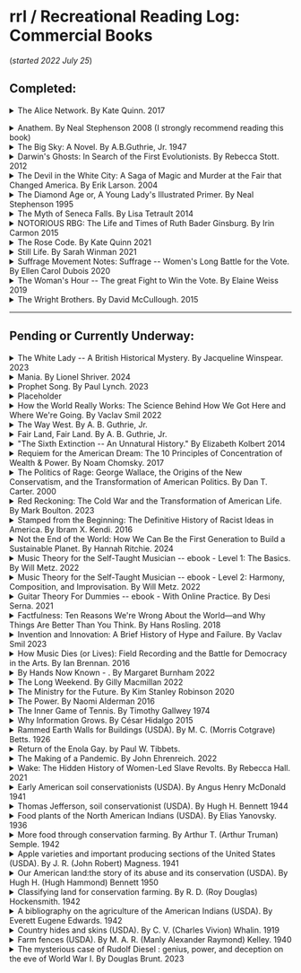 # rrl / Recreational Reading Log: Commercial Books  
(*started 2022 July 25*)  

## Completed:  

<details><summary>The Alice Network.  By Kate Quinn.  2017</summary>  

### The Alice Network.  
Audio: https://www.overdrive.com/media/2985766/the-alice-network  
Ebook: https://www.overdrive.com/media/2952389/the-alice-network  
http://www.katequinnauthor.com/books/the-alice-network  
By [Kate Quinn](https://en.wikipedia.org/wiki/Kate_Quinn).  
Reading Notes:  See the [Wikipedia Summary](https://en.wikipedia.org/wiki/The_Alice_Network)  
Wikipedia Summary: https://en.wikipedia.org/wiki/The_Alice_Network  
Also see an [NPR Summary](https://www.npr.org/2017/06/08/530794379/the-alice-network-is-a-crackling-tale-of-spies-and-suspense)  

</details>

<a name="anathem_neal_stephenson"></a>

<details>
<summary>Anathem. By Neal Stephenson  2008 (I strongly recommend reading this book)</summary>

### Anathem.  
eBook: https://www.overdrive.com/media/171066/anathem  
Audio: https://www.overdrive.com/media/180366/anathem  
https://www.nealstephenson.com/anathem.html  
By [Neal Stephenson](https://en.wikipedia.org/wiki/Neal_Stephenson) (1959 - _)  
Published 2008, 937 pages.  
See the plot summary at: https://en.wikipedia.org/wiki/Anathem#Plot_summary  
When you are finished with the book (*or whenever...*) consider reading Stephenson's [Acknowledgments page](https://www.nealstephenson.com/acknowledgments.html) to get a sense of what parts of this story are more tightly coupled to other's ideas.  

<details>
<summary>Reading Notes: </summary>

This story has enormous scope, incorporating a broad spectrum of [science fiction](https://en.wikipedia.org/wiki/List_of_science_fiction_themes) and [religious](https://en.wikipedia.org/wiki/List_of_religious_ideas_in_science_fiction) themes as it builds out science, technology, religion, and secular societies across multiple worlds.  
Some Quotes from the book:  
>Its general import is that one should never believe a thing only because one wishes that it were true.  

>They knew many things but had no idea why.  And strangely this made them more, rather than less, certain that they were right.  

>"That is the kind of beauty that I was trying to get you to see," Orolo told me. "Nothing is more important than that you see and love the beauty that is right in front of you, or else you will have no defense against the ugliness that will hem you in and come at you in so many ways."  

>Thousands of years ago, the work that people did had been broken down into jobs that were the same every day, in organizations where people were interchangeable parts.  All of the story had been bled out of their lives.  That was how it had to be; it was how you got a productive economy.  But it would be easy to see a will at work behind this: not exactly an evil will, but a selfish will.  The people who made this system thus were jealous, not of money and not of power but of story.  If their employees came home at day's end with interesting stories to tell, it meant something had gone wrong...  

>There is no longer superposition.  No wavefunction collapse.  Just a lot of copies of me -- of my brain -- each really existing in a different parallel cosmos.  The cosmos model residing in each of those parallel brains is really, definitely in one state or another.  And they interfere with one another.  

>Quantum interference -- the crosstalk among similar quantum states -- knits the different versions of your brain together.  

>Hearing was worse than useless; I was sorry I'd been born with ears.  

>And it happened all the time that the compromise between two perfectly rational altrnatives was something that made no sense at all.  

>There is one universe, by the definition of *universe*. It is not the cosmos we see through our eyes and our telescopes -- *that* is but a single Narrative, a thread winding through a Hemm space shared by many other Narratives besides ours.  Each Narrative looks like a cosmos alone, to any consciousness that partakes of it.  

>...the only way to determine the direction of time's arrow was to measure the amount of disorder in a system. The cosmos seems oblivious to time.  It only matters to us.  Consciousness is time-constituting.  We build time up out of instantaneous impressions that flow in through our sensory organs at each moment.  

>We don't give our consciousness sufficient credit for its ability to take in noisy, ambiguous, contradictory givens from the senses, and sort it out... to confer *thisness* on what we perceive.  ...absolutely necessary from an evolutionary standpoint...  

>The full cosmos consists of the physical stuff and consciousness.  Take away the consciouness and it's only dust; add consciousness and you get things, ideas, and time.  

>"All right, already!  I get it! The Hylaean Flow brings about convergent development of consciousness-bearing systems across worldtracks!  But where is the payoff?  There's got to be more to it than this big ship roaming from cosmos to cosmos collecting sample populations and embalming them in spheres."  

>I thought that I was like a man lame in one leg, who learned to move about well enough that all awareness of his disability had passed out of his mind.  And yet, when he tried to go on a journey, he kept finding himself back where he had started, since his weak leg made him go in circles.  But if he found a partner who was weak in the other leg, and the two of them set out as companions...  

>Then I happened to glance down at the coffin beside my knee, and wondered... Who had given the order...  

>There are certain worldtracks -- certain states of affairs -- that are only compatible with certain persons' being...absent.  

>Upsight: A sudden, usually unlooked-for moment of clear understanding.  

>The mystic nails a symbol to one meaning that was true for a moment but soon becomes false.  The poet, on the other hand, sees that truth *while it's true* but understands that symbols are always in flux and that their meanings are fleeting.... Anyway, my point is that guys like Flec have a weakness, almost a kind of addiction, for the mystical, as opposed to poetic, way of using their minds.  

>...the evolution of our minds from bits of inanimate matter was more beautiful and more extraordinary than any of the miracles cataloged down through the ages by the religions of our world. And so he had an instinctive skepticism of any system of thought, religious or theorical, that pretended to encompass that miracle, and in so doing sought to draw limits around it.  

>I was an adjunct professor, which means that I was given the most unpleasant and unrewarding teaching assignments with no opportunity for university-supported research, no job security, and no benefits.  Also the pay was terrible...  

>Well, that would challenge certain assumptions about the nature of reality that I did not even know I had.  

</details>

</details>


<details>
<summary>The Big Sky: A Novel. By A.B.Guthrie, Jr. 1947</summary>  

### The Big Sky.  
Book: https://en.wikipedia.org/wiki/The_Big_Sky_(novel)  (*It seems [widely available](https://duckduckgo.com/?t=h_&q=the+big+sky+by+a.b.+guthrie+jr&ia=web) in libraries and commercially.*)  
Audio: https://www.overdrive.com/media/1222142/the-big-sky (14:24)  
By [A.B.Guthrie, Jr. (Alfred Bertram Guthrie, Jr.)](https://en.wikipedia.org/wiki/A._B._Guthrie_Jr.) (1901 - 1991)  

Reader notes: A classic [western](https://en.wikipedia.org/wiki/Western_(genre)) novel.  It begins in the 1830s about Boone Caudill, Jim Deakins, and Dick Summers.  
After a fight with his father, *Boone* takes his unconscious father's rifle and runs away to *the West* and *the mountains*.  Boone starts his flight as a scared child, but as he overcomes numerous challenges facing him as a penniless runaway he gains confidence in himself and in his *plan* to head *West*.  Jim Deakins joins *Boone* along the road in Kentucky. In St. Louis they join a [keelboat](https://en.wikipedia.org/wiki/Keelboat) team that includes Dick Summers heading up the Missouri River -- headed West. After their keelboat meets with disaster, they stick together trapping and hunting in the mountains for years.  When Dick Summers *goes back East* as an *old man*, Boone and Jim continue together and spend time with the Blackfeet Piegan Indians. Then Boone travels back to Kentucky after receiving a letter from his mother.  Finally, Boone begins a journey West again, stopping to talk with Dick Summers, now farming in Missouri, and coming to a vague *understanding* that *The West* of his dreams is gone and his behavior has left him unmoored and without a sense of his future.  
The story's central character Boone Caudill learns to be an expert trapper, hunter, and tracker -- *joining* nature and observing his environment with all his senses.  He is able to endure enormous suffering from long travel on horseback and on foot and camping in melting heat and sharp cold, from injury, and from lack of food.  As far as that goes, he is a classic, maybe even heroic "[mountain man](https://en.wikipedia.org/wiki/Mountain_man)."  But from many perspectives, Boone Caudill also seems like an anti-hero.  He steals a gun, steals a boat, steals horses, murders repeatedly without remorse.  He is often ill-tempered, unfriendly, even hostile.  He is inarticulate in speech and thought.  This combination often makes him a rough, sporatically dangerous, even malicious character.  
A.B.Guthrie's writing is the hero of this story.  He drew me in and took me on repeated journeys through the mountains, plains and rivers of the 1830s American mountain West.  His humans seem human, and I could *see* and *feel* the world within which the story took place.  Through character's thinking and dialog, the author also presents a range of attitudes and perspectives toward the land and resource *theft*, the cultural and literal genocide of indigenous peoples that was practiced across the American West in the 19th century.  
If you are interested in the topic of *mountain men* in the 19th century but want non-fiction, you might try the biography of [Joseph L. Meek](https://en.wikipedia.org/wiki/Joseph_Meek), "[Eleven Years in the Rocky Mountains and Life on the Frontier](https://mccright.github.io/rrl/AudioBooks/)." By [Frances A. Fuller Victor](https://en.wikipedia.org/wiki/Frances_Fuller_Victor), 1870.  Audio: https://librivox.org/eleven-years-in-the-rocky-mountains-and-a-life-on-the-frontier-by-frances-a-fuller-victor/ (13:39) and text: https://www.gutenberg.org/ebooks/39465  
My copy of this book was a loan from a brother-in-law.  It was printed in 1980 and included a helpful map in the front.  This was excellent recreational reading and I recommend it to everyone having even a hint of interest in this genre!  
This is the first book in a series that also includes: "The Way West." and "Fair Land, Fair Land." (*see their entries on this page*)  

Wikipedia Summary: https://en.wikipedia.org/wiki/The_Big_Sky_(novel)  
Additional Resources: https://westernamericanliterature.com/a-b-guithre/  

</details>


<details>
<summary>Darwin's Ghosts: In Search of the First Evolutionists. By Rebecca Stott.  2012</summary>  

### Darwin's Ghosts: In Search of the First Evolutionists.  
https://catalog.urbandalelibrary.org/polaris/search/title.aspx?ctx=3.1033.0.0.3&pos=4&cn=146154  
By [Stott, Rebecca](https://en.wikipedia.org/wiki/Rebecca_Stott)  (1964 - ___)  

Reader's Notes: From the highest level, "Darwin's Ghosts" is "[2,200-year history of Darwin's predecessors](https://en.wikipedia.org/wiki/Rebecca_Stott)" along with investigating how the work of those individuals on the origins of life influenced the arts and popular culture.  The author investigates the idea of "transmutation" [more thoroughly than did Darwin](https://www.theguardian.com/books/2012/jun/01/darwins-ghosts-rebecca-stott-review). Example... While Europe drug through the middle ages Viking long boats were invading Britain, in Basra and Bagdad, elites paid for the expansion and distribution of knwoledge...  Ninth century Abbasid empire scholar called [al-Jāḥiẓ](https://en.wikipedia.org/wiki/Al-Jahiz) was part of a corp of translators, translating earlier manuscripts while also creating new books.  al-Jāḥiẓ, "to fulfil his moral obligation to God, an obligation enjoined by the [Quran](https://en.wikipedia.org/wiki/Quran) to look closely and search for understanding," wrote about nature's interconnectedness, ecosystems and survival of the fittest in his unfinished, 7-volume book of "Living Beings"...  Stott moves on through contributions of [Aristotle](https://en.wikipedia.org/wiki/Aristotle), [Leonardo da Vinci](https://en.wikipedia.org/wiki/Leonardo_da_Vinci), [Benoît de Maillet (Telliamed)](https://en.wikipedia.org/wiki/Beno%C3%AEt_de_Maillet), [Bernard Palissy](https://en.wikipedia.org/wiki/Bernard_Palissy), [Abraham Tremblay](https://en.wikipedia.org/wiki/Abraham_Trembley), [Denis Diderot](https://en.wikipedia.org/wiki/Denis_Diderot), [Jean-Baptiste Lamarck](https://en.wikipedia.org/wiki/Jean-Baptiste_Lamarck), [Constantine Samuel Rafinesque](https://en.wikipedia.org/wiki/Constantine_Samuel_Rafinesque), [Robert Edmond Grant](https://en.wikipedia.org/wiki/Robert_Edmond_Grant), [Robert Chambers](https://en.wikipedia.org/wiki/Robert_Chambers_(publisher,_born_1802)), [Alfred Wallace](https://en.wikipedia.org/wiki/Alfred_Russel_Wallace) and more.  Many of them performed their investigations and built their arguments/explanations in the context of "governing" bodies and accompanying systems which demanded conformance with the idea that "[everything was presumed to have been created perfectly by God](https://www.bookbrowse.com/reviews/index.cfm/book_number/2721/darwins-ghosts)" -- sometimes under threat of death.  

Third Party Reviews / Summaries:  
"Darwin's Ghosts by Rebecca Stott – review." By Richard Fortey, Fri 1 Jun 2012. (accessed 2023-09-19)  [https://www.theguardian.com/books/2012/jun/01/darwins-ghosts-rebecca-stott-review](https://www.theguardian.com/books/2012/jun/01/darwins-ghosts-rebecca-stott-review)  
https://catalog.urbandalelibrary.org/polaris/search/title.aspx?ctx=3.1033.0.0.3&pos=4&cn=146154  
>A NEW YORK TIMES NOTABLE BOOK "[An] extraordinarily wide-ranging and engaging book [about] the men who shaped the work of Charles Darwin . . . a book that enriches our understanding of how the struggle to think new thoughts is shared across time and space and people."-- The Sunday Telegraph (London) Soon after the publication of On the Origin of Species, Charles Darwin received an unsettling letter that accused him of taking credit for a theory that had already been discovered by others. Realizing his error of omission, Darwin tried to trace all of the natural philosophers who had laid the groundwork for his theory, but he found that history had already forgotten many of them. Rebecca Stott goes in search of these ghosts, telling the epic story of the discovery of evolution and natural selection from Aristotle to the ninth-century Arab writer Al-Jahiz to Leonardo da Vinci to the brilliant naturalists of the Jardin des Plantes to Alfred Wallace and Erasmus Darwin, and finally to Charles Darwin himself. Evolution was not discovered single-handedly. It was an idea that was advanced over centuries by daring individuals across the globe who had the imagination to speculate on nature's extraordinary ways--and the courage to articulate such speculations at a time when to do so was often considered heresy. Praise for Darwin's Ghosts "Absorbing . . . Stott captures the breathless excitement of an investigation on the cusp of the unknown. . . . A lively, original book."-- The New York Times Book Review "Stott's research is broad and unerring; her book is wonderful. . . . An exhilarating romp through 2,000 years of fascinating scientific history."-- Nature "Stott brings Darwin himself to life. . . . [She] writes with a novelist's flair. . . . Darwin and the 'ghosts' so richly described in Ms. Stott's enjoyable book are the descendants of Aristotle and Bacon and the ancestors of today's scientists."-- The Wall Street Journal "Riveting . . . Stott has done a wonderful job in showing just how many extraordinary people had speculated on where we came from before the great theorist dispelled all doubts."-- The Guardian (U.K.)  

</details>


<details>
<summary>The Devil in the White City: A Saga of Magic and Murder at the Fair that Changed America. By Erik Larson. 2004</summary>

### The Devil in the White City: A Saga of Magic and Murder at the Fair that Changed America.  
https://www.penguinrandomhouse.com/books/98115/the-devil-in-the-white-city-by-erik-larson/  
By [Erik Larson](https://en.wikipedia.org/wiki/Erik_Larson_(author))  (1954 - ), Published 2004, Vintage, 447 pages.  

Reading Notes:  An interesting investigation of the 1893 Chicago World's Fair, and the serial murderer [Herman Webster Mudgett](https://en.wikipedia.org/wiki/H._H._Holmes) (a.k.a. Dr. Henry Howard Holmes or H. H. Holmes) who took advantage of those attracted to the city during its construction and run-time. See the [Wikipedia summary](https://en.wikipedia.org/wiki/The_Devil_in_the_White_City) for a more thorough review.  

3rd Party Summaries:  
https://en.wikipedia.org/wiki/The_Devil_in_the_White_City  
https://www.nytimes.com/2003/02/10/books/books-of-the-times-add-a-serial-murderer-to-1893-chicago-s-opulent-overkill.html  
https://www.readinggroupguides.com/reviews/the-devil-in-the-white-city/guide  
https://www.sparknotes.com/lit/the-devil-in-the-white-city/summary/  


</details>

<details>
<summary>The Diamond Age or, A Young Lady's Illustrated Primer.  By Neal Stephenson  1995</summary>

### The Diamond Age or, A Young Lady's Illustrated Primer  
eBook: https://www.overdrive.com/media/36903/the-diamond-age  
https://en.wikipedia.org/wiki/The_Diamond_Age  
https://search.worldcat.org/formats-editions/30894530  
By [Neal Stephenson](https://en.wikipedia.org/wiki/Neal_Stephenson) (1959 - _)  
Published 1995  pages 455  
Summary:  
..."nanotechnology made nearly anything possible, and so the cultural role in deciding what *should* be done with it had become far more important than imagining what *could* be done with it." (page 37)  This book [covers a lot of territory](https://en.wikipedia.org/wiki/The_Diamond_Age).  Written in the early 1990s, Stephenson created a world in the 3rd or 4th decade of the 21st century where nanotechnology had changed *everything* and humanity was characterized by extreme tribalism.  

</details>


<details><summary>The Myth of Seneca Falls.  By Lisa Tetrault  2014</summary>

### The Myth of Seneca Falls -- Memory and the Women's Suffrage Movement, 1848-1898.  
https://www.overdrive.com/media/3347264/the-myth-of-seneca-falls  
https://uncpress.org/book/9781469633503/the-myth-of-seneca-falls/  
By [Lisa Tetrault](https://www.cmu.edu/dietrich/history/people/faculty/tetrault.html), 2014, The University of North Carolina Press  
Explores some of the core myth-making establishing the widely-accepted narrative of the women's suffrage movement in the U.S.  
  
</details>


<details><summary>NOTORIOUS RBG: The Life and Times of Ruth Bader Ginsburg.  By Irin Carmon  2015</summary>

### Notorious RBG: The Life and Times of Ruth Bader Ginsburg  
Audio: https://www.overdrive.com/media/2396486/notorious-rbg  
Ebook: https://www.overdrive.com/media/2122662/notorious-rbg  
This is an often uncritical "[Ruth Bader](https://en.wikipedia.org/wiki/Ruth_Bader_Ginsburg) Ginsburg Museum" well-described in a 2015 NYT book review here: [https://www.nytimes.com/2015/12/06/books/review/notorious-rbg-the-life-and-times-of-ruth-bader-ginsburg.html](https://www.nytimes.com/2015/12/06/books/review/notorious-rbg-the-life-and-times-of-ruth-bader-ginsburg.html)  
By [Irin Carmon](https://en.wikipedia.org/wiki/Irin_Carmon) and [Shana Knizhnik](https://en.wikipedia.org/wiki/Shana_Knizhnik), published 2015.  

</details>


<details><summary>The Rose Code. By Kate Quinn  2021</summary>

### The Rose Code.  
Audio: https://www.overdrive.com/media/5761753/the-rose-code  
Ebook: https://www.overdrive.com/media/5537221/the-rose-code  
[https://catalog.urbandalelibrary.org/...](https://catalog.urbandalelibrary.org/polaris/search/searchresults.aspx?ctx=3.1033.0.0.3&type=Keyword&term=the%20rose%20code&by=TI&sort=RELEVANCE&limit=TOM=*&query=&page=0&searchid=3)  
https://www.katequinnauthor.com/books/the-rose-code/  
By [Kate Quinn](https://en.wikipedia.org/wiki/Kate_Quinn).  
Reading Notes:  
This is a useful and entertaining (*fictional*) history about the WWII cryptographers (*and others*) of Bletchley Park -- the operators and mathematicians that play a material role in the history of computers and code-breaking.  

</details>


<details><summary>Still Life.  By Sarah Winman 2021  </summary>

### Still Life.  
https://www.penguinrandomhouse.com/books/670069/still-life-by-sarah-winman/  
By [Sarah Winman](https://en.wikipedia.org/wiki/Sarah_Winman) and [and interview here](https://www.abc.net.au/news/2022-08-06/sarah-winman-still-life-book-interview/101300474) (1964 - ),  G.P. Putnam's Sons, Publication date: November 2, 2021; 464 pages  

Reading Notes:  
Quote:  
>A meager stain in the corridors of history, that's all we are. A little mark of scuff.  

This is an excellent story about a collection of kind people starting with a chance meeting in 1940s wartime Italy, then a neighborhood bar in London after the war, and a neighborhood in Florence in the 1950s, 60s, and into the 70s.  *see the either or both of the reviews below...*  

3rd Party Summaries:  
[NYT Review By Lauren Fox](https://www.nytimes.com/2021/11/02/books/review/still-life-sarah-winman.html), and [Washington Post Review By Ron Charles](https://www.washingtonpost.com/entertainment/books/still-life-sarah-winman-book-review/2021/11/22/2eb81bca-4bcc-11ec-b0b0-766bbbe79347_story.html)  

</details>


<details><summary>Suffrage Movement Notes: Suffrage -- Women's Long Battle for the Vote.  By Ellen Carol Dubois  2020</summary>

### Suffrage Movement Notes: Suffrage -- Women's Long Battle for the Vote.  
https://www.simonandschuster.com/books/Suffrage/Ellen-Carol-DuBois/9781501165184  
By [Ellen Carol Dubois](https://ellencaroldubois.com/about/), 2020, Simon & Schuster.  
Summary:  
...explores 75 years of suffrage struggle, Organized into four episodes:  first, "universal suffrage" -- the vote for all U.S. citizens; second, Gilded Age expansion of suffrage support and intersections with other organizations, especially the WTCU; third, highlighting the states that were able to enfranchise four million women by 1914; and finally, the final push for the Nineteenth Amendment in 1920.  
  
</details>


<details><summary>The Woman's Hour -- The great Fight to Win the Vote.  By Elaine Weiss  2019</summary>

### The Woman's Hour -- The great Fight to Win the Vote.  
Audio: https://www.overdrive.com/media/3359963/the-womans-hour  
Ebook: https://www.overdrive.com/media/3348755/the-womans-hour  
https://www.penguinrandomhouse.com/books/318833/the-womans-hour-by-elaine-weiss/  
By [Elaine Weiss](https://elaineweiss.com/bio/), 2019, Penguin Random House  
This is a close-up on Nashville and the people working there in the summer of 1920 as Tennessee becomes the final ratification of the 19th Amendment.  
</details>


<details><summary>The Wright Brothers. By David McCullough. 2015</summary>

### The Wright Brothers.  
Audio: https://www.overdrive.com/media/1815407/the-wright-brothers  
Ebook: https://www.overdrive.com/media/2145785/the-wright-brothers  
By [David McCullough](https://en.wikipedia.org/wiki/David_McCullough) (July 7, 1933 – August 7, 2022)  
[https://catalog.urbandalelibrary.org/...](https://catalog.urbandalelibrary.org/polaris/search/title.aspx?ctx=3.1033.0.0.3&pos=1&cn=178265)  
Readers Notes:  Author David McCullough describes the unique, courageous brothers, Wilbur and Orville Wright, who did the science, engineering, and construction leading to the first powered, heavier-than-air machine to achieve controlled, sustained flight with a pilot aboard on December 17, 1903 at Kitty Hawk, North Carolina.  McCullough carries the story through the brother's *perfection* of their machine and its marketing to a sometimes flight-crazed world, their efforts to protect their patents -- all the while providing context by weaving in the brother's family life.  
Wikipedia Summary: https://en.wikipedia.org/wiki/The_Wright_Brothers_(book)  

</details>


-----

## Pending or Currently Underway:  

<details>
<summary>The White Lady -- A British Historical Mystery. By Jacqueline Winspear. 2023 </summary>

### The White Lady -- A British Historical Mystery.  
eBook: https://www.overdrive.com/media/9080904/the-white-lady  
Audio: https://www.overdrive.com/media/9068653/the-white-lady  
By [Jacqueline Winspear](https://en.wikipedia.org/wiki/Jacqueline_Winspear) (1955 - )  
Bio on her own web site: https://jacquelinewinspear.com/about/  
Also a bio on Wikiwand: https://www.wikiwand.com/en/Jacqueline_Winspear  
  
Reading Notes: Set in Post WWII Britain in 1947, 40-something former spy Elinor White, veteran of two wars, faces an organized crime gang in London, exposes corruption from Scotland Yard (*and beyond, to the highest levels of government*).  As the story opens, a very private White lives in a "grace and favor" property just outside Shacklehurst, in rural Kent.  Londoners, Jim Mackie, wife Rose, and their toddler Susie move in next door -- when Jim takes a job as a farm worker.  Mackie's are trying to *escape* from their infamous London crime family, but that family has other plans...  White is drawn into conflict and the story begins...  

Review by Carol Memmott in the Washington Post: https://www.washingtonpost.com/books/2023/03/16/jacqueline-winspear-white-lady/  
Review by Laury A. Egan in the New York Journal of Books: https://www.nyjournalofbooks.com/book-review/white-lady-novel  
2021 Interview with Jacqueline Winspear: https://crimereads.com/jacqueline-winspear-how-i-became-a-mystery-writer-while-breaking-every-rule/  
A list of other reviews: https://bookmarks.reviews/reviews/all/the-white-lady/  

</details>


<details>
<summary>Mania. By Lionel Shriver. 2024 </summary>

### Mania.   
eBook: https://www.amazon.com/Mania-Novel-Lionel-Shriver-ebook/dp/B0CBKJ8SCH/ref=tmm_kin_swatch_0?_encoding=UTF8&qid=&sr=    
By [Lionel Shriver](https://en.wikipedia.org/wiki/Lionel_Shriver)  (1957 – )  
Harper. 288 pp.  

Reading Notes:  
Review by [Maureen Corrigan]: "[Lionel Shriver pokes fun at woke culture, again](https://wapo.st/3xrKIgU)."

</details>


<details>
<summary>Prophet Song. By Paul Lynch. 2023 </summary>

### Prophet Song  
https://www.overdrive.com/media/10251263/prophet-song  
By [Paul Lynch](https://en.wikipedia.org/wiki/Paul_Lynch_(writer)) (1977 - )  

Reader Notes:  

[OverDrive Summary](https://www.overdrive.com/media/10251263/prophet-song):  
>On a dark, wet evening in Dublin, scientist and mother-of-four Eilish Stack answers her front door to find two officers from Ireland's newly formed secret police on her step. They have arrived to interrogate her husband, a trade unionist.  Ireland is falling apart, caught in the grip of a government turning towards tyranny. As the life she knows and the ones she loves disappear before her eyes, Eilish must contend with the dystopian logic of her new, unraveling country. How far will she go to save her family? And what-or who-is she willing to leave behind?  The winner of the Booker Prize 2023, Prophet Song presents a terrifying and shocking vision of a country sliding into authoritarianism and a deeply human portrait of a mother's fight to hold her family together.  

Review by [Aimée Walsh](https://aimeewalsh.com/): [https://www.theguardian.com/books/...prophet-song-by-paul-lynch-review...](https://www.theguardian.com/books/2023/sep/03/prophet-song-by-paul-lynch-review-a-tale-of-dublins-descent-into-dystopia-is-crucial-reading)  
Review by [Kristen Martin](https://www.kristenmartin.net/): [https://www.npr.org/...book-review-paul-lynch...prophet-song](https://www.npr.org/2023/12/11/1218053727/book-review-paul-lynch-booker-prize-winning-prophet-song)  
Review by [Benjamin Markovits](https://en.wikipedia.org/wiki/Benjamin_Markovits): [https://www.nytimes.com/...paul-lynch-prophet-song.html](https://www.nytimes.com/2023/12/01/books/review/paul-lynch-prophet-song.html)  
Review by [Ron Charles](https://en.wikipedia.org/wiki/Ron_Charles_(critic)): [https://www.washingtonpost.com/...booker-winner-prophet-song/](https://www.washingtonpost.com/books/2023/11/27/booker-winner-prophet-song/)  


</details>


<details>
<summary>Placeholder </summary>


</details>


<details>
<summary>How the World Really Works: The Science Behind How We Got Here and Where We're Going.  By Vaclav Smil 2022  </summary>

### How the World Really Works: The Science Behind How We Got Here and Where We're Going.  
Ebook: https://www.overdrive.com/media/6495140/how-the-world-really-works  
Audio: https://www.overdrive.com/media/6490996/how-the-world-really-works  
By [Vaclav Smil](https://en.wikipedia.org/wiki/Vaclav_Smil) published 2022, 336 pages  
This is a useful book, one that should be required reading for anyone.  
Summary at: https://www.kirkusreviews.com/book-reviews/vaclav-smil/how-the-world-really-works/ and read a review by Bill Gates at: [https://www.gatesnotes.com/Books/How-the-World-Really-Works](https://www.gatesnotes.com/Books/How-the-World-Really-Works)  

<details>
<summary>Reading Notes:</summary>

>By 1800... plant fuels still supply more than 98 percent of all heat and light used by [humans (*as opposed to coal or animal oils*)], and human and animal muscles still provide more than 90% of all mechanical energy needed in farming, construction, and manufacturing. ...Even by 1850, rising coal extraction in Europe and North America supplies no more than 7% of all fuel energy, nearly half of all useful kenetic energy comes from draft animals, about 40% from human muscles, and just 15% from the three inanimate prime movers: waterwheels, windmills, and the slowly spreading steam engines. ...by 1900...modern energy sources (coal and some crude oil) provide half of all primary energy, and traditional fuels (wood, charcoal, straw) the other half.  ...By 1900, inanimate prime movers supply about half of all mechanical energy... By 1950, fossil fuels supply nearly 3/4 of primary energy (still dominated by coal) and inanimate prime movers...provide more than 80% of all mechanical energy... (page 17)  
>...by the year 2000...only (about 12%) depend on biomass fuels for primary energy. ... Animate prime movers hold only a 5% share of mechanical energy... 1,500-fold increase (*in the use of fossil fuels*) over the past 220 years. (page 18)  
>since 1800 the gain (*in overall energy efficiency*) was about 3,500-fold. ... An average inhabitant of the Earth nowadays has at their disposal nearly 700 times more useful energy than their ancestors had at the beginning of the 19th century. ...(*by 2020*)it is as if 60 adults would be working non-stop, day and night, for each average person; and for the inhabitants of affluent countries this equivalent of steadily laboring adults would be...between 200 and 240. (page 19)  
>..."the economic system is essentially a system for extracting, processing and transforming energy as resources into energy embodied in products and services." ...Given all these readily verifiable realities, it is hard to understand why modern economics has largely ignored energy. ...as if output could be produced by labor and capital alone... Understanding how the world really works cannot be done without at least a modicum of energy literacy. (page 21)  
>...our civilization is so deeply reliant on fossil fuels that the next transition will take much longer than most people think. (page 22)  
>Energy is among the most elusive and most misunderstood concepts, and a poor grasp of basic realities has led to many illusions and delusions. (page 23)  (*It is often not practical/possible to substitute one form of energy with another*)  
Energy: The common definition == "The capacity for doing work" or (*Richard Feynman*) "energy has a large number of different forms, and there is a formula for each one.  These are gravitational energy, kinetic energy, heat energy, elastic energy, electrical energy, chemical energy, radiant energy, nuclear energy, mass energy."  
>...Electricity still supplies only a relatively small share of the final global energy consumption, just 18 percent. (page 35)  
>...(*the amount of electricity generated by*) nuclear fission...peaked in 2006, and has since declined slightly to about 10 percent of global electricity generation. (page 36)  
>Given the fact that annual CO2 emissions from fossil fuel combustion surpassed 37 billion tons in 2019, the net-zero goal by 2050 will call for an energy transition of unprecented in both pace and scale. (page 38)  
>Annual global demand for fossil carbon is now (2019) just above 10 million tons a year -- a mass nearly five times more than the recent annual harvest of all stable grains feeding humanity, and more than twice the mass of water drunk annual by the world's nearly 8 billion (2019) inhabitants...  (page 42)  
> ...the affluent world...can take some impressive and relatively rapid decarbonization steps (to put it bluntly, it should do with using less energy of any kind). (page 43)  


Mechanical energy: Isaac Newton's approach == a joule is the force of one newton, or '*the mass of 1 kilogram accelerated by 1 m/s² acting over a distance of 1 meter*.  
https://books.google.com/books?id=LKZPEAAAQBAJ&printsec=frontcover#v=onepage&q&f=false  

</details>

[Harvard Book Store](https://www.harvard.com/book/how_the_world_really_works/) review:  
>"An essential analysis of the modern science and technology that makes our twenty-first century lives possible--a scientist's investigation into what science really does, and does not, accomplish. We have never had so much information at our fingertips and yet most of us don't know how the world really works. This book explains seven of the most fundamental realities governing our survival and prosperity."  

</details>


<details>
<summary>The Way West. By A. B. Guthrie, Jr.</summary>

### The Way West.  
This book appears to be widely available.  Mine was a physical paperback borrowed from a brother-in-law.  
Audio: https://www.overdrive.com/media/9005495/the-way-west  
By [A.B.Guthrie, Jr. (Alfred Bertram Guthrie, Jr.)](https://en.wikipedia.org/wiki/A._B._Guthrie_Jr.) (1901 - 1991)  
Obituary:  https://www.nytimes.com/1991/04/27/obituaries/ab-guthrie-jr-is-dead-at-90-won-pulitzer-for-the-way-west.html  
      and  https://timesmachine.nytimes.com/timesmachine/1991/04/27/148192.html?pageNumber=13  

Reader notes: A classic [western](https://en.wikipedia.org/wiki/Western_(genre)) novel.  
Wikipedia Summary: https://en.wikipedia.org/wiki/The_Way_West  
ENotes Summary: https://www.enotes.com/topics/way-west  
This is the second book in a series that also includes: "The Big Sky." and "Fair Land, Fair Land." (*see their entries on this page*)  

</details>


<details>
<summary>Fair Land, Fair Land. By A. B. Guthrie, Jr.</summary>

### Fair Land, Fair Land.  
This book appears to be widely available.  Mine was a physical paperback borrowed from a brother-in-law.  
Audio: https://www.overdrive.com/media/2700419/fair-land-fair-land  
By [A.B.Guthrie, Jr. (Alfred Bertram Guthrie, Jr.)](https://en.wikipedia.org/wiki/A._B._Guthrie_Jr.) (1901 - 1991)  
Obituary:  https://www.nytimes.com/1991/04/27/obituaries/ab-guthrie-jr-is-dead-at-90-won-pulitzer-for-the-way-west.html  
      and  https://timesmachine.nytimes.com/timesmachine/1991/04/27/148192.html?pageNumber=13  

Reader notes: A classic [western](https://en.wikipedia.org/wiki/Western_(genre)) novel.  
This is the third book in a series that also includes: "The Big Sky." and "The Way West." (*see their entries on this page*)  

</details>


<details>
<summary>"The Sixth Extinction -- An Unnatural History." By Elizabeth Kolbert 2014</summary>

### "The Sixth Extinction -- An Unnatural History."  
Audio: https://www.overdrive.com/media/1395942/the-sixth-extinction  
Ebook: https://www.overdrive.com/media/1378076/the-sixth-extinction  
By [Elizabeth Kolbert](https://en.wikipedia.org/wiki/Elizabeth_Kolbert)  (1961 - )  

Reading Notes: This book examines a broad swath of history and science associated with human understanding of life (*and death*) on earth.  Its focus is on five past mass (*global scale*) extinctions plus the sixth that we are currently living within.  It is a useful resource for learning about some of the natural sciences and how some categories of scientists **do** their science.  It might help provide parts of a foundation for climate change reading.  See any of the reviews below for more about this book.  

[OverDrive Summary](https://www.overdrive.com/media/1378076/the-sixth-extinction):  
>A major book about the future of the world, blending intellectual and natural history and field reporting into a powerful account of the mass extinction unfolding before our eyes.  
>Over the last half a billion years, there have been five mass extinctions, when the diversity of life on earth suddenly and dramatically contracted. Scientists around the world are currently monitoring the sixth extinction, predicted to be the most devastating extinction event since the asteroid impact that wiped out the dinosaurs. This time around, the cataclysm is us.  
>In The Sixth Extinction, two-time winner of the National Magazine Award and New Yorker writer Elizabeth Kolbert draws on the work of scores of researchers in half a dozen disciplines, accompanying many of them into the field: geologists who study deep ocean cores, botanists who follow the tree line as it climbs up the Andes, marine biologists who dive off the Great Barrier Reef. She introduces us to a dozen species, some already gone, others facing extinction, including the Panamian golden frog, staghorn coral, the great auk, and the Sumatran rhino. Through these stories, Kolbert provides a moving account of the disappearances occurring all around us and traces the evolution of extinction as concept, from its first articulation by Georges Cuvier in revolutionary Paris up through the present day. The sixth extinction is likely to be mankind's most lasting legacy; as Kolbert observes, it compels us to rethink the fundamental question of what it means to be human.  

Review by [Al Gore](https://en.wikipedia.org/wiki/Al_Gore): [https://www.nytimes.com/.../the-sixth-extinction-by-elizabeth-kolbert](https://www.nytimes.com/2014/02/16/books/review/the-sixth-extinction-by-elizabeth-kolbert.html?ugrp=u&unlocked_article_code=1.fk0.fmcm.GoPWPOA_9_DO&smid=url-share) 
Review by [Robin McKie](https://en.wikipedia.org/wiki/Robin_McKie): [https://www.theguardian.com/...sixth-extinction-unnatural-history...](https://www.theguardian.com/books/2014/feb/16/sixth-extinction-unnatural-history-elizabeth-kolbert-review) 
Review by [Lee Billings](http://leebillings.com/bio/): [https://www.scientificamerican.com/...book-review-the-sixth-extinction/](https://www.scientificamerican.com/article/book-review-the-sixth-extinction/) 

</details>


<details>
<summary>Requiem for the American Dream: The 10 Principles of Concentration of Wealth & Power. By Noam Chomsky.  2017</summary>

### Requiem for the American Dream: The 10 Principles of Concentration of Wealth & Power.  
Ebook: https://www.overdrive.com/media/2950318/requiem-for-the-american-dream  
Audio: https://www.overdrive.com/media/3783918/requiem-for-the-american-dream  
By [Noam Chomsky](https://en.wikipedia.org/wiki/Noam_Chomsky)  (1928 - __)  
[Wikipedia Summary](https://en.wikipedia.org/wiki/Requiem_for_the_American_Dream):  
>(*This is*) a book by political activist and linguist Noam Chomsky. It was created and edited by Peter Hutchinson, Kelly Nyks, and Jared P. Scott. It lays out Chomsky's analysis of [neoliberalism](https://en.wikipedia.org/wiki/Neoliberalism).  It focuses on the concentration of wealth and power in United States over the past forty years, analyzing the [income inequality](https://en.wikipedia.org/wiki/Economic_inequality).  The book was published by Seven Stories Press in 2017.  
>The book charts Chomsky's analysis of the concentration of wealth from the 1970s to now. Chomsky analyzes the way in which power relations shifted from the late 1940s to today, in the name of "plutocratic interests".[2] This shift in power relations ends up being an assault "on lower- and middle-class people, which has escalated in recent decades during the ascendancy of what is known as 'neoliberalism' – with fiscal austerity for the poor and tax cuts and other subsidies for the wealthy minority."[3] Chomsky is most interested in how the rise of financialization, which "is a process whereby financial markets, financial institutions, and financial elites gain greater influence over economic policy and economic outcomes,"[4] and how it affects and shapes public life in America, leading to a concentration of wealth and power to elite persons and institutions. This has been shown to lead to phenomena like the richest people in the world having as much wealth as the bottom half of the world.  

</details>


<details>
<summary>The Politics of Rage: George Wallace, the Origins of the New Conservatism, and the Transformation of American Politics. By Dan T. Carter. 2000 </summary>

### The Politics of Rage: George Wallace, the Origins of the New Conservatism, and the Transformation of American Politics.  
By [Dan T. Carter]()  
https://lsupress.org/9780807125977/the-politics-of-rage/  
>"Combining biography with regional and national history, Dan T. Carter chronicles the dramatic rise and fall of George Wallace, a populist who abandoned his ideals to become a national symbol of racism, and later begged for forgiveness. In The Politics of Rage, Carter argues persuasively that the four-time Alabama governor and four-time presidential candidate helped to establish the conservative political movement that put Ronald Reagan in the White House in 1980 and gave Newt Gingrich and the Republicans control of Congress in 1994. In this second edition, Carter updates Wallace’s story with a look at the politician’s death and the nation’s reaction to it and gives a summary of his own sense of the legacy of “the most important loser in twentieth-century American politics.”"  

</details>


<details>
<summary>Red Reckoning: The Cold War and the Transformation of American Life.  By Mark Boulton.  2023 </summary>

### Red Reckoning: The Cold War and the Transformation of American Life.  
ebook: https://www.overdrive.com/media/9767688/red-reckoning  
By [Mark Boulton](https://www.linkedin.com/in/mark-boulton-73b4a082)  
Summary from [LSU Press](https://lsupress.org/9780807180082/):  
Though it ended more than thirty years ago, the Cold War still casts a long shadow over American society. Red Reckoning examines how the great ideological conflict of the twentieth century transformed the nation and forced Americans to reconsider almost every aspect of their society, culture, and identity.  Using an interdisciplinary approach, the volume’s contributors examine a broad array of topics, including the Cold War’s impact on national security, race relations, gun culture and masculinity, law, college football, advertising, music, film, free speech, religion, and even board games. Above all, Red Reckoning brings a vitally important era back to life for those who lived through it and for students and scholars wishing to understand it.  

</details>


<details>
<summary>Stamped from the Beginning: The Definitive History of Racist Ideas in America. By Ibram X. Kendi.  2016 </summary>

### Stamped from the Beginning: The Definitive History of Racist Ideas in America.  
https://www.ibramxkendi.com/stampedbook  
Ebook: https://www.overdrive.com/media/3332121/stamped-from-the-beginning  
Audio: https://www.overdrive.com/media/10236401/stamped-from-the-beginning  
https://www.boldtypebooks.com/titles/ibram-x-kendi/stamped-from-the-beginning/9781568585987/  
By [Ibram X. Kendi](https://www.ibramxkendi.com/bio) and [and here]((https://en.wikipedia.org/wiki/Ibram_X._Kendi)) (1982 - ),  Bold Type Books, Publication date: April 12, 2016; 608 pages  

Reading Notes:  

3rd Party Summaries:  
[Author's Summary](https://www.ibramxkendi.com/stamped).  
Wikipedia Summary](https://en.wikipedia.org/wiki/Stamped_from_the_Beginning)  
[The Guardian Review By Mark Anthony Neal](https://www.theguardian.com/books/2017/aug/24/stamped-from-beginning-ibram-x-kendi-review)  
[Wash.Post Review By Carlos Lozada](https://www.washingtonpost.com/news/book-party/wp/2016/04/15/the-racism-of-good-intentions/)  

</details>


<details>
<summary>Not the End of the World: How We Can Be the First Generation to Build a Sustainable Planet. By Hannah Ritchie. 2024</summary>

### Not the End of the World: How We Can Be the First Generation to Build a Sustainable Planet. 2024  
[Pending release January 9, 2024](https://www.nottheendoftheworld.co.uk/)  
Ebook: https://www.overdrive.com/media/9820151/not-the-end-of-the-world  
Audio: https://www.overdrive.com/media/9819983/not-the-end-of-the-world  
By [Hannah Ritchie](https://en.wikipedia.org/wiki/Hannah_Ritchie)  

[GatesNotes Review](https://www.gatesnotes.com/Not-the-End-of-the-World) quote:  
>"Ritchie has a perspective shaped less by the news than by the facts -- something she’s refined through her work as lead researcher at 'Our World in Data,' an online platform that publishes some of my favorite data-driven articles and graphics on global issues today. (The Gates Foundation is a funder.) ...she uses those facts to tell a surprisingly optimistic and often counterintuitive story, one that completely contradicts the doomsday-ism in most climate change conversations.  After reading her whole book -- which comes out in the U.S. on January 9, 2024, and in the U.K. on January 11 -- I can confidently say that Ritchie has done for the environment what (Hans) Rosling spent his life doing for public health and global development."  

[Our World in Data](https://ourworldindata.org/)  
[Hans Rosling](https://en.wikipedia.org/wiki/Hans_Rosling)  

</details>


<details>
<summary>Music Theory for the Self-Taught Musician -- ebook - Level 1: The Basics.  By Will Metz.  2022</summary>

### Music Theory for the Self-Taught Musician -- ebook - Level 1: The Basics  
Ebook: https://www.overdrive.com/media/8686036/music-theory-for-the-self-taught-musician  
By [Will Metz](https://www.linkedin.com/in/guillaume-metz-54539b136/) and some of his [free videos](https://www.willmetzacademy.com/blog)  

</details>


<details>
<summary>Music Theory for the Self-Taught Musician -- ebook - Level 2: Harmony, Composition, and Improvisation.  By Will Metz. 2022</summary>

### Music Theory for the Self-Taught Musician -- ebook - Level 2: Harmony, Composition, and Improvisation  
Ebook: https://www.overdrive.com/media/8686038/music-theory-for-the-self-taught-musician  
By [Will Metz](https://www.linkedin.com/in/guillaume-metz-54539b136/) and some of his [free videos](https://www.willmetzacademy.com/blog)  

</details>


<details>
<summary>Guitar Theory For Dummies -- ebook - With Online Practice.  By Desi Serna. 2021</summary>

### Guitar Theory For Dummies -- ebook - With Online Practice  
Ebook: https://www.overdrive.com/media/7166347/guitar-theory-for-dummies  
By [Desi Serna](https://www.guitarmusictheory.com/) and some of his [free videos](https://www.youtube.com/user/GuitarMusicTheoryTab) and [archived videos](https://www.guitarmusictheory.com/author/gmt1mj/)  

</details>


<details>
<summary>Factfulness: Ten Reasons We're Wrong About the World—and Why Things Are Better Than You Think. By Hans Rosling. 2018</summary>

### Factfulness: Ten Reasons We're Wrong About the World—and Why Things Are Better Than You Think.  
Ebook: https://www.overdrive.com/media/4669521/factfulness  
Audio: https://www.overdrive.com/media/3940143/factfulness  
By [Hans Rosling](https://en.wikipedia.org/wiki/Hans_Rosling)  (1948 - 2017)  

Wikipedia Summary: [https://en.wikipedia.org/wiki/Factfulness...](https://en.wikipedia.org/wiki/Factfulness:_Ten_Reasons_We%27re_Wrong_About_the_World_%E2%80%93_and_Why_Things_Are_Better_Than_You_Think)  
See his: [Ten rules of thumb helping to avoid overdramatic interpretations](https://en.wikipedia.org/wiki/Factfulness:_Ten_Reasons_We%27re_Wrong_About_the_World_%E2%80%93_and_Why_Things_Are_Better_Than_You_Think#Rules_of_thumb)  
GatesNotes Summary: https://www.gatesnotes.com/Factfulness#  

</details>


<details>
<summary>Invention and Innovation: A Brief History of Hype and Failure.  By Vaclav Smil 2023  </summary>

### Invention and Innovation: A Brief History of Hype and Failure.  
By [Vaclav Smil](https://en.wikipedia.org/wiki/Vaclav_Smil) published 2023

[GatesNotes Review](https://www.gatesnotes.com/Invention-and-Innovation) quote:  
>"Smil believes there was only one real period of explosive innovation in the past 150 years: 1867-1914. During those years, inventors created internal combustion engines, electric lights, the telephone, inexpensive methods of producing steel, aluminum smelting, plastics, and the first electronic devices. Humanity also gained revolutionary insights in the fields of infectious disease, medicine, agriculture, and nutrition."  

</details>


<details>
<summary>How Music Dies (or Lives): Field Recording and the Battle for Democracy in the Arts. By Ian Brennan.  2016</summary>

### How Music Dies (or Lives): Field Recording and the Battle for Democracy in the Arts.  
Ebook: https://www.overdrive.com/media/2570801/how-music-dies-or-lives-field-recording-and-the-battle-f  
https://www.skyhorsepublishing.com/allworth-press/9781621534877/how-music-dies-or-lives/  
https://books.google.com/books/about/How_Music_Dies_or_Lives.html?id=YjmCDwAAQBAJ  
By [Ian Brennan](https://en.wikipedia.org/wiki/Ian_Brennan_(music_producer)) and [and interview here](https://infiniteculture.wordpress.com/2016/01/06/breaking-down-barriers-an-interview-with-ian-brennan/) (1966 - ),  
Foreword by [Corin Tucker](https://en.wikipedia.org/wiki/Corin_Tucker)  
Allworth, Publication date: February 23, 2016; 426 pages  

Reading Notes:  

[Publisher's Summary](https://www.skyhorsepublishing.com/allworth-press/9781621534877/how-music-dies-or-lives/):  
All recordings document life, arising from a specific time and place, and if that place is artificial, the results will be as well.  Culled from a lifetime of learning through failure and designed to provoke thought and inspiration for artists in every medium, How Music Dies (or Lives) is a virtual how-to manual for those on a quest for authenticity in an age of airbrushed and Auto-Tuned so-called "artists."  Author and Grammy-winning producer Ian Brennan chronicles his own journeys to find new and ancient sounds, textured voices, and nonmalleable songs, and he presents readers with an intricate look at our technological society.  His concise prose covers topics such as:  

* The damages of colonization in generalizing distinctive variations  
* The need for imperfection  
* The gaps between manufacturing and invention  
* The saturation of music in everyday life  

This guide serves those who ask themselves, "What's wrong with our culture?" Along with possible answers are lessons in using the microphone as a telescope, hearing the earth as an echo, and appreciating the value of democratizing voices.  

</details>



<details>
<summary>By Hands Now Known - . By Margaret Burnham  2022</summary>

### : Jim Crow's Legal Executioners  
Ebook: https://www.overdrive.com/media/8821955/by-hands-now-known  
Audio: https://www.overdrive.com/media/9143698/by-hands-now-known  
https://www.google.com/books/edition/By_Hands_Now_Known_Jim_Crow_s_Legal_Exec/9N9hEAAAQBAJ  
Illustrated | 328 pp. | W.W. Norton & Company  
By [Margaret A. Burnham](https://en.wikipedia.org/wiki/Margaret_Burnham) and [https://law.northeastern.edu/faculty/burnham/](https://law.northeastern.edu/faculty/burnham/)  
Reviews:  
https://www.nytimes.com/2022/09/21/books/review/by-hands-now-known-margaret-burnham.html  
https://www.nybooks.com/articles/2023/04/06/a-regional-reign-of-terror-jim-crow-by-hands-now-known/  

</details>

<details>
<summary>The Long Weekend. By Gilly Macmillan  2022</summary>

### The Long Weekend: A Novel -- Three Couples, Two Bodies, One Secret.  
https://www.harpercollins.com/products/the-long-weekend-gilly-macmillan  
[https://catalog.urbandalelibrary.org/...](https://catalog.urbandalelibrary.org/polaris/search/title.aspx?ctx=3.1033.0.0.3&pos=1&cn=463648)  
By [Gilly Macmillan](https://www.harpercollins.com/blogs/authors/gilly-macmillan-201511204348807).  
ISBN: 9780063074323  

</details>


<details>
<summary>The Ministry for the Future.  By Kim Stanley Robinson  2020</summary>

### The Ministry for the Future  
Audio: https://www.overdrive.com/media/5558525/the-ministry-for-the-future  
Ebook: https://www.overdrive.com/media/5255196/the-ministry-for-the-future  
By [Kim Stanley Robinson](https://en.wikipedia.org/wiki/Kim_Stanley_Robinson) (1952 - _)  
Published October 2020, 576 pages  

Wikipedia Summary: https://en.wikipedia.org/wiki/The_Ministry_for_the_Future  

See the audio book entry on my [AudioBooks page](https://mccright.github.io/rrl/AudioBooks/#ministry_for_the_future)  
This may be one of those books to read after listening to it.  

</details>

<details>
<summary>The Power.  By Naomi Alderman  2016</summary>

### The Power.  
https://en.wikipedia.org/wiki/The_Power_(Alderman_novel)
By [Naomi Alderman](https://en.wikipedia.org/wiki/Naomi_Alderman)  Published 2016  
[Review placeholder]()  
>"What would the world be like, Alderman asks, if all the women on Earth suddenly developed the ability to discharge massive electric shocks from their bodies? She takes this single idea and explores how it changes the dynamic between men and women, and among women. In doing so, she reveals a lot about how power and gender work today. (The word “power" in the title has multiple meanings.)"  From [Bill Gates](https://www.gatesnotes.com/Books/The-Power)  

</details>

<details>
<summary>The Inner Game of Tennis.  By Timothy Gallwey  1974</summary>

### The Inner Game of Tennis.  
https://archive.org/details/innergameoftenni00gall  
By [Timothy Gallwey](https://en.wikipedia.org/wiki/Timothy_Gallwey)  published 1974  
[Review placeholder]()  
>"Tennis has evolved over the years. The best players in the world today play a very different style from the champions of 50 years ago. But The Inner Game of Tennis is just as relevant today as it was in 1974. Even as the outer game has changed, the inner game has remained the same." From [Bill Gates](https://www.gatesnotes.com/Books/The-Inner-Game-of-Tennis)  

</details>

<details>
<summary>Why Information Grows.  By César Hidalgo  2015</summary>

### Why Information Grows  
By [César Hidalgo](https://en.wikipedia.org/wiki/C%C3%A9sar_Hidalgo)  published 2015  
[Review placeholder]()  

</details>

<details>
<summary>Rammed Earth Walls for Buildings (USDA).  By M. C. (Morris Cotgrave) Betts.  1926</summary>

### Rammed Earth Walls for Buildings (USDA)  
https://handle.nal.usda.gov/10113/ORC00000481  
(1937 version at: https://play.google.com/books/reader?id=6KIFAAAAMAAJ&pg=GBS.PP4&hl=en)  
By M. C. (Morris Cotgrave) Betts (1875-1936) and T. A. H. (Thomas Arrington Huntington) Miller (1885-1949)  
Publisher: U.S. Dept. of Agriculture, 1926  
26 pages  

</details>

<details>
<summary>Return of the Enola Gay.  by Paul W. Tibbets. </summary>

### Return of the Enola Gay  
https://catalog.urbandalelibrary.org/polaris/search/title.aspx?ctx=3.1033.0.0.3&pos=1&cn=63468  
by [Tibbets, Paul W.](https://en.wikipedia.org/wiki/Paul_Tibbets) and (Paul Warfield), 1915-2007  

</details>

<details>
<summary>The Making of a Pandemic.  By John Ehrenreich.  2022</summary>

### The Making of a Pandemic -- Social, Political, and Psychological Perspectives on Covid-19  
https://link.springer.com/book/10.1007/978-3-031-04964-4  and for Amazon users: [https://www.amazon.com/gp/product/B0B2QY28XC/](https://www.amazon.com/gp/product/B0B2QY28XC/)  
By [John Ehrenreich](https://en.wikipedia.org/wiki/John_Ehrenreich), Published 2022-05-30  
[About this book.](https://link.springer.com/book/10.1007/978-3-031-04964-4?noAccess=true#about-this-book)  

</details>


<details>
<summary>Wake: The Hidden History of Women-Led Slave Revolts.  By Rebecca Hall.  2021</summary>

### Wake: The Hidden History of Women-Led Slave Revolts  
https://rebhallphd.org/ and https://rebhallphd.org/wake-praise/  
By [Rebecca Hall](https://rebhallphd.org/rebecca-hall/), Illustrated by [Hugo Martinez](https://www.linkedin.com/in/hugo-martinez-88121a6). Simon & Shuster 2021  
Part graphic novel, part memoir, Wake describes women-led slave revolts, and Dr. Rebecca Hall's efforts to find and document them.  
https://interminablerambling.com/2021/07/09/wake/  
https://interminablerambling.com/2021/07/13/layouts-in-rebecca-hall-and-hugo-martinezs-wake/  
https://interminablerambling.com/2021/07/15/retrieving-history-in-rebecca-hall-and-hugo-martinezs-wake/  

</details>

<details>
<summary>Early American soil conservationists (USDA).  By Angus Henry McDonald  1941</summary>

### Early American soil conservationists (USDA)  
https://handle.nal.usda.gov/10113/CAT87206254  
https://handle.nal.usda.gov/10113/ORC00000556  
By McDonald, Angus Henry  
Publisher: U.S. Dept. of Agriculture. 1941, 63 pages  

</details>

<details>
<summary>Thomas Jefferson, soil conservationist (USDA).  By Hugh H. Bennett  1944</summary>

### Thomas Jefferson, soil conservationist (USDA)  
https://handle.nal.usda.gov/10113/CAT88900165  
By Bennett, Hugh H. (Hugh Hammond)  
Publisher: U.S. Dept. of Agriculture. 1944, 15 pages  

</details>

<details>
<summary>Food plants of the North American Indians (USDA).  By Elias Yanovsky.  1936</summary>

### Food plants of the North American Indians (USDA)  
https://handle.nal.usda.gov/10113/ORC00000550  
By Elias Yanovsky (1886-____)  
Publisher: U.S. Dept. of Agriculture. 1936, 84 pages  

</details>

<details>
<summary>More food through conservation farming.  By Arthur T. (Arthur Truman) Semple.  1942</summary>

### More food through conservation farming  
https://handle.nal.usda.gov/10113/ORC00000390  
By Arthur T. (Arthur Truman) Semple 1895-  
Publisher: U.S. Dept. of Agriculture. 1942, 54 pages  

</details>

<details>
<summary>Apple varieties and important producing sections of the United States (USDA).  By J. R. (John Robert) Magness.  1941</summary>

### Apple varieties and important producing sections of the United States (USDA)  
https://handle.nal.usda.gov/10113/ORC00000306  
By J. R. (John Robert) Magness 1894-  
Publisher: U.S. Dept. of Agriculture. 1941, 32 pages  

</details>

<details>
<summary>Our American land:the story of its abuse and its conservation (USDA). By Hugh H. (Hugh Hammond) Bennett  1950</summary>

### Our American land:the story of its abuse and its conservation (USDA)  
https://handle.nal.usda.gov/10113/CAT87209318  
By Bennett, Hugh H. (Hugh Hammond)  
Publisher: U.S. Dept. of Agriculture. 1950, 32 pages  

</details>

<details>
<summary>Classifying land for conservation farming. By R. D. (Roy Douglas) Hockensmith.  1942</summary>

### Classifying land for conservation farming  
https://handle.nal.usda.gov/10113/ORC00000318  
By R. D. (Roy Douglas) Hockensmith 1905- and J. G. (John Gordon) Steele 1905-  
Publisher: U.S. Dept. of Agriculture. 1943, 45 pages  

</details>

<details>
<summary>A bibliography on the agriculture of the American Indians (USDA).  By Everett Eugene Edwards.  1942</summary>

### A bibliography on the agriculture of the American Indians (USDA)  
https://handle.nal.usda.gov/10113/ORC00000555  
By Everett Eugene Edwards (1900-___) and Wayne D. (Wayne David) Rasmussen (1915-2004)  
Publisher: U.S. Dept. of Agriculture. 1942, 107 pages  

</details>

<details>
<summary>Country hides and skins (USDA). By C. V. (Charles Vivion) Whalin.  1919</summary>

### Country hides and skins (USDA)  
https://handle.nal.usda.gov/10113/5420602  
By C. V. (Charles Vivion) Whalin  
Publisher: U.S. Dept. of Agriculture. 1919, 64 pages  

</details>

<details>
<summary>Farm fences (USDA).  By M. A. R. (Manly Alexander Raymond) Kelley.  1940</summary>

### Farm fences (USDA)  
https://handle.nal.usda.gov/10113/5420532  
By Kelley, M. A. R. (Manly Alexander Raymond)  
Publisher: U.S. Dept. of Agriculture. 1940, 58 pages  

</details>


<details>
<summary>The mysterious case of Rudolf Diesel : genius, power, and deception on the eve of World War I. By Douglas Brunt. 2023</summary>

### The mysterious case of Rudolf Diesel : genius, power, and deception on the eve of World War I. By Douglas Brunt. 2023  
https://catalog.urbandalelibrary.org/polaris/search/title.aspx?ctx=3.1033.0.0.3&pos=1&cn=493593  
Ebook: https://www.overdrive.com/media/9599062/the-mysterious-case-of-rudolf-diesel  
Audio: https://www.overdrive.com/media/9596527/the-mysterious-case-of-rudolf-diesel  
374 pages  
Summary:  
September 29, 1913: the steamship Dresden is halfway between Belgium and England. On board is one of the most famous men in the world, Rudolf Diesel, whose new internal combustion engine is on the verge of revolutionizing global industry forever. But Diesel never arrives at his destination. He vanishes during the night and headlines around the world wonder if it was an accident, suicide, or murder. After rising from an impoverished European childhood, Diesel had become a multi-millionaire with his powerful engine that does not require expensive petroleum-based fuel. In doing so, he became not only an international celebrity but also the enemy of two extremely powerful men: Kaiser Wilhelm II of Germany and John D. Rockefeller, the founder of Standard Oil and the richest man in the world. The Kaiser wanted the engine to power a fleet of submarines that would finally allow him to challenge Great Britain's Royal Navy. But Diesel had intended for his engine to be used for the betterment of mankind and refused to keep the technology out of the hands of the British or any other nation. For John D. Rockefeller, the engine was nothing less than an existential threat to his vast and lucrative oil empire. As electric lighting began to replace kerosene lamps, Rockefeller's bottom line depended on the world's growing thirst for gasoline to power its automobiles and industries. At the outset of this new age of electricity and oil, Europe stood on the precipice of war. Rudolf Diesel grew increasingly concerned about Germany's rising nationalism and military spending. The inventor was on his way to London to establish a new company that would help Britain improve its failing submarine program when he disappeared. -- From publisher's website.  

Publishers Weekly Summary: https://www.publishersweekly.com/9781982169909  
Review by Andrea Pitzer: https://www.washingtonpost.com/books/2023/09/24/mysterious-case-rudolf-diesel-douglas-brunt/  

</details>
